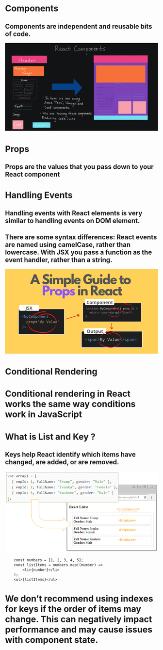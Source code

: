# Components 
## Components are independent and reusable bits of code.
![alt text](./present/component.png)
# Props
## Props are the values that you pass down to your React component
# Handling Events
## Handling events with React elements is very similar to handling events on DOM element.
## There are some syntax differences: React events are named using camelCase, rather than lowercase. With JSX you pass a function as the event handler, rather than a string.
![alt text](./present/props.png)
# Conditional Rendering
# Conditional rendering in React works the same way conditions work in JavaScript
# What is List and Key ?
## Keys help React identify which items have changed, are added, or are removed.
![alt text](./present/key.png)

```JS
    const numbers = [1, 2, 3, 4, 5];
    const listItems = numbers.map((number) =>
        <li>{number}</li>
    );
    <ul>{listItems}</ul>
```
# We don’t recommend using indexes for keys if the order of items may change. This can negatively impact performance and may cause issues with component state. 